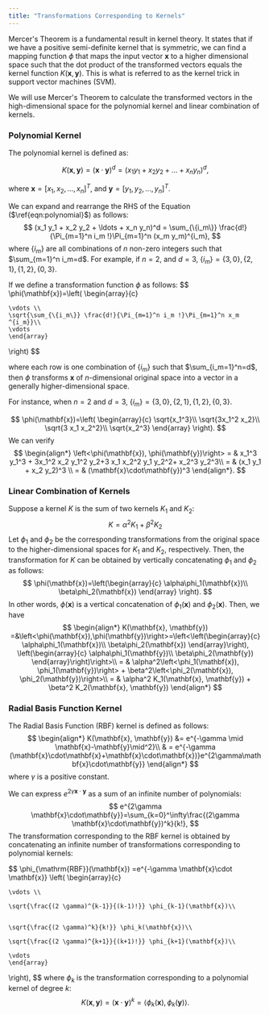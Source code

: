 ```yaml
---
title: "Transformations Corresponding to Kernels"
---
```



Mercer's Theorem is a fundamental result in kernel theory. It states that if we have a positive semi-definite kernel that is symmetric, we can find a mapping function $\phi$ that maps the input vector $\mathbf{x}$ to a higher dimensional space such that the dot product of the transformed vectors equals the kernel function $K(\mathbf{x},\mathbf{y})$. This is what is referred to as the kernel trick in support vector machines (SVM).

We will use Mercer's Theorem to calculate the transformed vectors in the high-dimensional space for the polynomial kernel and linear combination of kernels.



### Polynomial Kernel

The polynomial kernel is defined as:


$$
K(\mathbf{x}, \mathbf{y}) =  (\mathbf{x}\cdot\mathbf{y})^d = (x_1 y_1 + x_2 y_2 + \ldots + x_n y_n)^d,
\label{eqn:polynomial}
$$


where $\mathbf{x}=[x_1, x_2, \ldots, x_n]^T$,  and $\mathbf{y}=[y_1, y_2, \ldots, y_n]^T$.



We can expand and rearrange the RHS of the Equation ($\ref{eqn:polynomial}$) as follows:
$$
(x_1 y_1 + x_2 y_2 + \ldots + x_n y_n)^d = \sum_{\{i_m\}} \frac{d!}{\Pi_{m=1}^n i_m !}\Pi_{m=1}^n (x_m y_m)^{i_m},
$$
where $\{i_m\}$ are all combinations of $n$ non-zero integers such that $\sum_{m=1}^n i_m=d$. For example, if $n=2$, and $d=3$,   $\{i_m\}= \{3,0\}, \{2,1\},\{1,2\},\{0,3\}$.



If we define a transformation function $\phi$ as follows:
$$
\phi(\mathbf{x})=\left( 
	\begin{array}{c} 

	
	\vdots \\
	\sqrt{\sum_{\{i_m\}} \frac{d!}{\Pi_{m=1}^n i_m !}\Pi_{m=1}^n x_m ^{i_m}}\\
	\vdots
	\end{array}


\right)
$$

where each row is one combination of $\{i_m\}$ such that $\sum_{i_m=1}^n=d$,   then $\phi$ transforms $\mathbf{x}$ of $n$-dimensional original space into a vector in a generally higher-dimensional space. 

For instance, when $n=2$ and $d=3$, $\{i_m\}= \{3,0\}, \{2,1\},\{1,2\},\{0,3\}$.


$$
\phi(\mathbf{x})=\left(
\begin{array}{c}
\sqrt{x_1^3}\\
\sqrt{3x_1^2 x_2}\\
\sqrt{3 x_1 x_2^2}\\
\sqrt{x_2^3}
\end{array}
\right).
$$
We can verify
$$
\begin{align*}
\left<\phi(\mathbf{x}), \phi(\mathbf{y})\right> = & x_1^3 y_1^3 + 3x_1^2 x_2 y_1^2 y_2+3 x_1 x_2^2 y_1 y_2^2+ x_2^3 y_2^3\\
= & (x_1 y_1 + x_2 y_2)^3 \\
= & (\mathbf{x}\cdot\mathbf{y})^3
\end{align*}.
$$



### Linear Combination of Kernels

Suppose a kernel $K$ is the sum of two kernels $K_1$ and $K_2$:
$$
K =\alpha^2 K_1 + \beta^2 K_2
$$
Let $\phi_1$ and $\phi_2$ be the corresponding transformations from the original space to the higher-dimensional spaces for $K_1$ and $K_2$, respectively. Then, the transformation for $K$ can be obtained by vertically concatenating $\phi_1$ and $\phi_2$ as follows:
$$
\phi(\mathbf{x})=\left(\begin{array}{c}
\alpha\phi_1(\mathbf{x})\\
\beta\phi_2(\mathbf{x})
\end{array}
\right).
$$
In other words, $\phi(\mathbf{x})$ is a vertical concatenation of $\phi_1(\mathbf{x})$ and $\phi_2(\mathbf{x})$. Then, we have
$$
\begin{align*}
K(\mathbf{x}, \mathbf{y})  =&\left<\phi(\mathbf{x}),\phi(\mathbf{y})\right>=\left<\left(\begin{array}{c}
\alpha\phi_1(\mathbf{x})\\
\beta\phi_2(\mathbf{x})
\end{array}\right), \left(\begin{array}{c}
\alpha\phi_1(\mathbf{y})\\
\beta\phi_2(\mathbf{y})
\end{array}\right)\right>\\
= & \alpha^2\left<\phi_1(\mathbf{x}), \phi_1(\mathbf{y})\right> + \beta^2\left<\phi_2(\mathbf{x}), \phi_2(\mathbf{y})\right>\\ 
= & \alpha^2 K_1(\mathbf{x}, \mathbf{y}) + \beta^2 K_2(\mathbf{x}, \mathbf{y})
\end{align*}
$$



### Radial Basis Function Kernel

The Radial Basis Function (RBF) kernel is defined as follows:
$$
\begin{align*}
K(\mathbf{x}, \mathbf{y}) &= e^{-\gamma \mid \mathbf{x}-\mathbf{y}\mid^2}\\
 & = e^{-\gamma (\mathbf{x}\cdot\mathbf{x}+\mathbf{x}\cdot\mathbf{x})}e^{2\gamma\mathbf{x}\cdot\mathbf{y}}
\end{align*}
$$
where $\gamma$ is a positive constant. 

We can express $e^{2\gamma \mathbf{x}\cdot\mathbf{y}}$ as a sum of an infinite number of polynomials:
$$
e^{2\gamma \mathbf{x}\cdot\mathbf{y}}=\sum_{k=0}^\infty\frac{(2\gamma \mathbf{x}\cdot\mathbf{y})^k}{k!}, 
$$
The transformation corresponding to the RBF kernel is obtained by concatenating an infinite number of transformations corresponding to polynomial kernels:


$$
\phi_{\mathrm{RBF}}(\mathbf{x}) =e^{-\gamma \mathbf{x}\cdot \mathbf{x}}
\left( 
	\begin{array}{c} 

	
	\vdots \\
	
	\sqrt{\frac{(2 \gamma)^{k-1}}{(k-1)!}} \phi_{k-1}(\mathbf{x})\\


	\sqrt{\frac{(2 \gamma)^k}{k!}} \phi_k(\mathbf{x})\\
	
	\sqrt{\frac{(2 \gamma)^{k+1}}{(k+1)!}} \phi_{k+1}(\mathbf{x})\\
	
	\vdots
	\end{array}


\right),
$$
where $\phi_k$ is the transformation corresponding to a polynomial kernel of degree $k$:
$$
K(\mathbf{x}, \mathbf{y})=(\mathbf{x}\cdot\mathbf{y})^k = \left<\phi_k(\mathbf{x}), \phi_k(\mathbf{y})\right>.
$$
